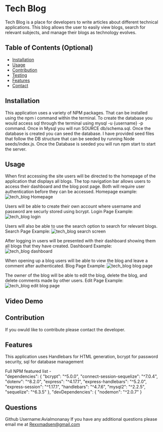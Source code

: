 # Tech Blog        
Tech Blog is a place for developers to write articles about different technical applications. This blog allows the user to easily view blogs, search for relevant subjects, and manage their blogs as technology evolves.


## Table of Contents (Optional)

- [Installation](#installation)
- [Usage](#usage)
- [Contribution](#contribution)
- [Testing](#testing)
- [Features](#features)
- [Contact](#questions)



## Installation
This application uses a variety of NPM packages. That can be installed using the npm i command within the terminal. To create the database you would access sql through the terminal using mysql -u {username} -p command. Once in Mysql you will run SOURCE db/schema.sql. Once the database is created you can seed the database. I have provided seed files that follow the DB structure that can be seeded by running Node seeds/index.js. Once the Database is seeded you will run npm start to start the server.

## Usage
When first accessing the site users will be directed to the homepage of the application that displays all blogs. The top navigation bar allows users to access their dashboard and the blog post page. Both will require user authentication before they can be accessed. 
Homepage example: 
![tech_blog Homepage](https://user-images.githubusercontent.com/108016215/201960421-584d7ace-f8bf-4e9f-b190-d74b1b87bce7.PNG)


Users will be able to create their own account where username and password are securly stored using bcrypt. 
Login Page Example: 
![tech_blog login](https://user-images.githubusercontent.com/108016215/201960557-4489e60c-fb49-482f-99b4-f9287837a1a8.PNG)

Users will also be able to use the search option to search for relevant blogs.
Search Page Example: ![tech_blog search screen](https://user-images.githubusercontent.com/108016215/201960665-7d430a64-3178-4642-b689-78b1860d4545.PNG)

After logging in users will be presented with their dashboard showing them all blogs that they have created.
Dashboard Example: 
![tech_blog dashboard](https://user-images.githubusercontent.com/108016215/201961113-7e1dbaef-c1de-4d65-8161-ea1129a06644.PNG)

 When opening up a blog users will be able to view the blog and leave a comment after authenticated. 
Blog Page Example: 
![tech_blog blog page](https://user-images.githubusercontent.com/108016215/201960777-09d01f22-17ec-445d-a7fc-e730832177f4.PNG)

The owner of the blog will be able to edit the blog, delete the blog, and delete comments made by other users.
Edit Page Example: 
![tech_blog edit blog page](https://user-images.githubusercontent.com/108016215/201960920-0bc091cc-7bcb-41e6-aac1-106f96ab0ed6.png)

## Video Demo

## Contribution
If you owuld like to contribute please contact the developer.


## Features
This application uses Handlebars for HTML generation, bcrypt for password security, sql for database management 

Full NPM featured list -   
 "dependencies": {
      "bcrypt": "^5.0.0",
      "connect-session-sequelize": "^7.0.4",
      "dotenv": "^8.2.0",
      "express": "^4.17.1",
      "express-handlebars": "^5.2.0",
      "express-session": "^1.17.1",
      "handlebars": "^4.7.6",
      "mysql2": "^2.2.5",
      "sequelize": "^6.3.5"
    },
    "devDependencies": {
      "nodemon": "^2.0.7"
    }

## Questions
Github Username:Avialmonanay
If you have any additional questions please email me at Rexxmadsen@gmail.com


